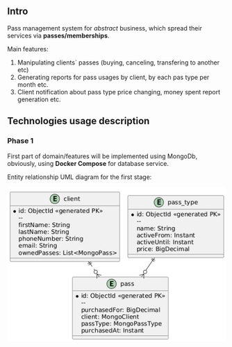 ## Intro

Pass management system for *abstract* business,
which spread their services via **passes/memberships**.

Main features:

1. Manipulating clients` passes (buying, canceling, transfering to another etc)
2. Generating reports for pass usages by client, by each pas type per month etc.
3. Client notification about pass type price changing, money spent report generation etc.

## Technologies usage description

### Phase 1

First part of domain/features will be implemented
using MongoDb,
obviously, using **Docker Compose** for database service.

Entity relationship UML diagram for the first stage:

<img src="src/main/resources/static/database.png" alt="er"/>
